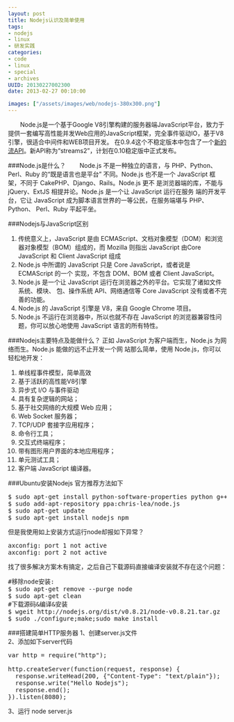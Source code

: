 ```yaml
---
layout: post
title: Nodejs认识及简单使用
tags: 
- nodejs
- linux
- 研发实践
categories:
- code
- linux 
- special
- archives
UUID: 20130227002300
date: 2013-02-27 00:10:00

images: ["/assets/images/web/nodejs-380x300.png"]
---
```


 　　Node.js是一个基于Google V8引擎构建的服务器端JavaScript平台，致力于提供一套编写高性能并发Web应用的JavaScript框架，完全事件驱动IO，基于V8引擎，很适合中间件和WEB项目开发。 在0.9.4这个不稳定版本中包含了一个<a href="http://blog.nodejs.org/2012/12/20/streams2/" target="新的流API">新的流API</a>。新API称为“streams2”，计划在0.10稳定版中正式发布。

###Node.js是什么？
 　　Node.js 不是一种独立的语言，与 PHP、Python、Perl、Ruby 的“既是语言也是平台”
不同。Node.js 也不是一个 JavaScript 框架，不同于 CakePHP、Django、Rails。Node.js 更不
是浏览器端的库，不能与 jQuery、ExtJS 相提并论。Node.js 是一个让 JavaScript 运行在服务
端的开发平台，它让 JavaScript 成为脚本语言世界的一等公民，在服务端堪与 PHP、Python、
Perl、Ruby 平起平坐。

###Nodejs与JavaScript区别
<ol>
<li>传统意义上，JavaScript 是由 ECMAScript、文档对象模型（DOM）和浏览器对象模型（BOM）组成的，而 Mozilla 则指出 JavaScript 由Core JavaScript 和 Client JavaScript 组成</li>
<li>Node.js 中所谓的 JavaScript 只是 Core JavaScript，或者说是 ECMAScript 的一个
实现，不包含 DOM、BOM 或者 Client JavaScript。</li>
<li>Node.js 是一个让 JavaScript 运行在浏览器之外的平台。它实现了诸如文件系统、模块、
包、操作系统 API、网络通信等 Core JavaScript 没有或者不完善的功能。</li>
<li>Node.js 的 JavaScript 引擎是 V8，来自 Google Chrome 项目。</li>
<li>Node.js 不运行在浏览器中，所以也就不存在 JavaScript 的浏览器兼容性问题，你可以放心地使用 JavaScript 语言的所有特性。</li>
</ol>

###Nodejs主要特点及能做什么？
正如 JavaScript 为客户端而生，Node.js 为网络而生。Node.js 能做的远不止开发一个网
站那么简单，使用 Node.js，你可以轻松地开发：
<ol>
<li>单线程事件模型，简单高效</li>
<li>基于活跃的高性能V8引擎 </li>
<li>异步式 I/O 与事件驱动</li>
<li>具有复杂逻辑的网站；</li>
<li>基于社交网络的大规模 Web 应用；</li>
<li>Web Socket 服务器；</li>
<li>TCP/UDP 套接字应用程序；</li>
<li>命令行工具；</li>
<li>交互式终端程序；</li>
<li>带有图形用户界面的本地应用程序；</li>
<li>单元测试工具；</li>
<li>客户端 JavaScript 编译器。</li>
</ol>

###Ubuntu安装Nodejs
官方推荐方法如下
<pre id="bash">
$ sudo apt-get install python-software-properties python g++ make
$ sudo add-apt-repository ppa:chris-lea/node.js
$ sudo apt-get update
$ sudo apt-get install nodejs npm
</pre>

但是我使用如上安装方式运行node却报如下异常？
<pre id="bash">
axconfig: port 1 not active
axconfig: port 2 not active
</pre>

找了很多解决方案木有搞定，之后自己下载源码直接编译安装就不存在这个问题：<br>
<pre id="bash">
#移除node安装:
$ sudo apt-get remove --purge node 
$ sudo apt-get clean 
#下载源码&编译&安装
$ wgeit http://nodejs.org/dist/v0.8.21/node-v0.8.21.tar.gz
$ sudo ./configure;make;sudo make install
</pre>

###搭建简单HTTP服务器
1、创建server.js文件<br>
2、添加如下server代码
<pre id="js">
var http = require("http");

http.createServer(function(request, response) {
  response.writeHead(200, {"Content-Type": "text/plain"});
  response.write("Hello Nodejs");
  response.end();
}).listen(8080);
</pre>
3、运行 node server.js
